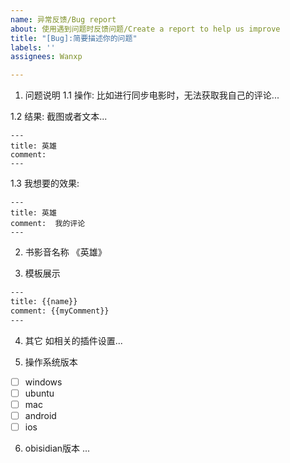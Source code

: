 ```yaml
---
name: 异常反馈/Bug report
about: 使用遇到问题时反馈问题/Create a report to help us improve
title: "[Bug]:简要描述你的问题"
labels: ''
assignees: Wanxp

---
```


1. 问题说明
1.1 操作:
比如进行同步电影时，无法获取我自己的评论...

1.2 结果:
截图或者文本...
```text
---
title: 英雄
comment: 
---
```
1.3 我想要的效果:
```text
---
title: 英雄
comment:  我的评论
---
```

2. 书影音名称
《英雄》

3. 模板展示
```txt
---
title: {{name}}
comment: {{myComment}}
---
```
4. 其它
如相关的插件设置...

5. 操作系统版本
- [ ] windows
- [ ] ubuntu
- [ ] mac
- [ ] android
- [ ] ios
6. obisidian版本
...
